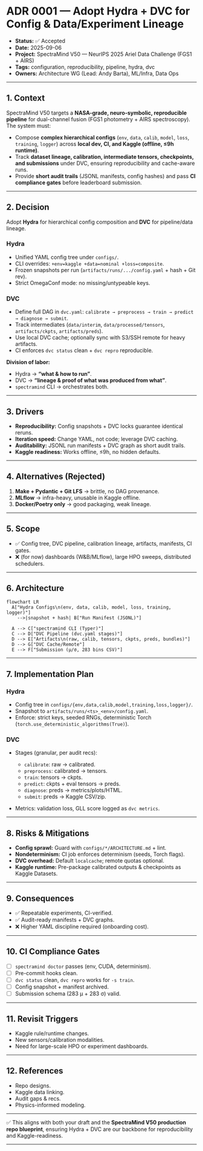 # ADR 0001 — Adopt Hydra + DVC for Config & Data/Experiment Lineage

* **Status:** ✅ Accepted
* **Date:** 2025-09-06
* **Project:** SpectraMind V50 — NeurIPS 2025 Ariel Data Challenge (FGS1 + AIRS)
* **Tags:** configuration, reproducibility, pipeline, hydra, dvc
* **Owners:** Architecture WG (Lead: Andy Barta), ML/Infra, Data Ops

---

## 1. Context

SpectraMind V50 targets a **NASA-grade, neuro-symbolic, reproducible pipeline** for dual-channel fusion (FGS1 photometry + AIRS spectroscopy). The system must:

* Compose **complex hierarchical configs** (`env`, `data`, `calib`, `model`, `loss`, `training`, `logger`) across **local dev, CI, and Kaggle (offline, ≤9h runtime)**.
* Track **dataset lineage, calibration, intermediate tensors, checkpoints, and submissions** under DVC, ensuring reproducibility and cache-aware runs.
* Provide **short audit trails** (JSONL manifests, config hashes) and pass **CI compliance gates** before leaderboard submission.

---

## 2. Decision

Adopt **Hydra** for hierarchical config composition and **DVC** for pipeline/data lineage.

### Hydra

* Unified YAML config tree under `configs/`.
* CLI overrides: `+env=kaggle +data=nominal +loss=composite`.
* Frozen snapshots per run (`artifacts/runs/.../config.yaml` + hash + Git rev).
* Strict OmegaConf mode: no missing/untypeable keys.

### DVC

* Define full DAG in `dvc.yaml`: `calibrate → preprocess → train → predict → diagnose → submit`.
* Track intermediates (`data/interim`, `data/processed/tensors`, `artifacts/ckpts`, `artifacts/preds`).
* Use local DVC cache; optionally sync with S3/SSH remote for heavy artifacts.
* CI enforces `dvc status` clean + `dvc repro` reproducible.

**Division of labor:**

* Hydra → **“what & how to run”**.
* DVC → **“lineage & proof of what was produced from what”**.
* `spectramind` CLI → orchestrates both.

---

## 3. Drivers

* **Reproducibility:** Config snapshots + DVC locks guarantee identical reruns.
* **Iteration speed:** Change YAML, not code; leverage DVC caching.
* **Auditability:** JSONL run manifests + DVC graph as short audit trails.
* **Kaggle readiness:** Works offline, ≤9h, no hidden defaults.

---

## 4. Alternatives (Rejected)

1. **Make + Pydantic + Git LFS** → brittle, no DAG provenance.
2. **MLflow** → infra-heavy, unusable in Kaggle offline.
3. **Docker/Poetry only** → good packaging, weak lineage.

---

## 5. Scope

* ✅ Config tree, DVC pipeline, calibration lineage, artifacts, manifests, CI gates.
* ❌ (for now) dashboards (W\&B/MLflow), large HPO sweeps, distributed schedulers.

---

## 6. Architecture

```mermaid
flowchart LR
  A["Hydra Configs\n(env, data, calib, model, loss, training, logger)"]
    -->|snapshot + hash| B["Run Manifest (JSONL)"]

  A --> C["spectramind CLI (Typer)"]
  C --> D["DVC Pipeline (dvc.yaml stages)"]
  D --> E["Artifacts\n(raw, calib, tensors, ckpts, preds, bundles)"]
  D --> G["DVC Cache/Remote"]
  E --> F["Submission (μ/σ, 283 bins CSV)"]
```

---

## 7. Implementation Plan

### Hydra

* Config tree in `configs/{env,data,calib,model,training,loss,logger}/`.
* Snapshot to `artifacts/runs/<ts>_<env>/config.yaml`.
* Enforce: strict keys, seeded RNGs, deterministic Torch (`torch.use_deterministic_algorithms(True)`).

### DVC

* Stages (granular, per audit recs):

  * `calibrate`: raw → calibrated.
  * `preprocess`: calibrated → tensors.
  * `train`: tensors → ckpts.
  * `predict`: ckpts + eval tensors → preds.
  * `diagnose`: preds → metrics/plots/HTML.
  * `submit`: preds → Kaggle CSV/zip.
* Metrics: validation loss, GLL score logged as `dvc metrics`.

---

## 8. Risks & Mitigations

* **Config sprawl:** Guard with `configs/*/ARCHITECTURE.md` + lint.
* **Nondeterminism:** CI job enforces determinism (seeds, Torch flags).
* **DVC overhead:** Default `localcache`; remote quotas optional.
* **Kaggle runtime:** Pre-package calibrated outputs & checkpoints as Kaggle Datasets.

---

## 9. Consequences

* ✅ Repeatable experiments, CI-verified.
* ✅ Audit-ready manifests + DVC graphs.
* ❌ Higher YAML discipline required (onboarding cost).

---

## 10. CI Compliance Gates

* [ ] `spectramind doctor` passes (env, CUDA, determinism).
* [ ] Pre-commit hooks clean.
* [ ] `dvc status` clean, `dvc repro` works for `-s train`.
* [ ] Config snapshot + manifest archived.
* [ ] Submission schema (283 μ + 283 σ) valid.

---

## 11. Revisit Triggers

* Kaggle rule/runtime changes.
* New sensors/calibration modalities.
* Need for large-scale HPO or experiment dashboards.

---

## 12. References

* Repo designs.
* Kaggle data linking.
* Audit gaps & recs.
* Physics-informed modeling.

---

✅ This aligns with both your draft and the **SpectraMind V50 production repo blueprint**, ensuring Hydra + DVC are our backbone for reproducibility and Kaggle-readiness.

---
